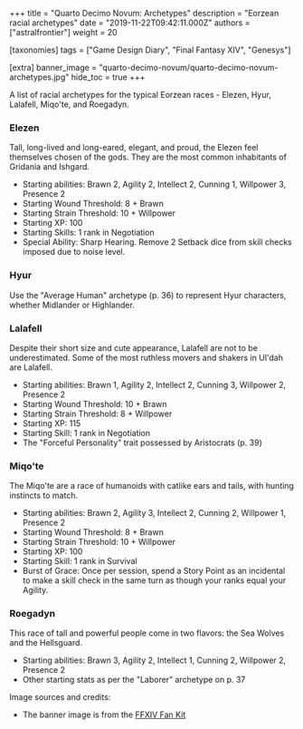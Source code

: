 +++
title = "Quarto Decimo Novum: Archetypes"
description = "Eorzean racial archetypes"
date = "2019-11-22T09:42:11.000Z"
authors = ["astralfrontier"]
weight = 20

[taxonomies]
tags = ["Game Design Diary", "Final Fantasy XIV", "Genesys"]

[extra]
banner_image = "quarto-decimo-novum/quarto-decimo-novum-archetypes.jpg"
hide_toc = true
+++

A list of racial archetypes for the typical Eorzean races - Elezen, Hyur, Lalafell, Miqo'te, and Roegadyn.

<!-- more -->

### Elezen

Tall, long-lived and long-eared, elegant, and proud, the Elezen feel themselves chosen of the gods. They are the most common inhabitants of Gridania and Ishgard.

* Starting abilities: Brawn 2, Agility 2, Intellect 2, Cunning 1, Willpower 3, Presence 2
* Starting Wound Threshold: 8 + Brawn
* Starting Strain Threshold: 10 + Willpower
* Starting XP: 100
* Starting Skills: 1 rank in Negotiation
* Special Ability: Sharp Hearing. Remove 2 Setback dice from skill checks imposed due to noise level.

### Hyur

Use the "Average Human" archetype (p. 36) to represent Hyur characters, whether Midlander or Highlander.

### Lalafell

Despite their short size and cute appearance, Lalafell are not to be underestimated. Some of the most ruthless movers and shakers in Ul'dah are Lalafell.

* Starting abilities: Brawn 1, Agility 2, Intellect 2, Cunning 3, Willpower 2, Presence 2
* Starting Wound Threshold: 10 + Brawn
* Starting Strain Threshold: 8 + Willpower
* Starting XP: 115
* Starting Skill: 1 rank in Negotiation
* The "Forceful Personality" trait possessed by Aristocrats (p. 39)

### Miqo'te

The Miqo'te are a race of humanoids with catlike ears and tails, with hunting instincts to match.

* Starting abilities: Brawn 2, Agility 3, Intellect 2, Cunning 2, Willpower 1, Presence 2
* Starting Wound Threshold: 8 + Brawn
* Starting Strain Threshold: 10 + Willpower
* Starting XP: 100
* Starting Skill: 1 rank in Survival
* Burst of Grace: Once per session, spend a Story Point as an incidental to make a skill check in the same turn as though your ranks equal your Agility.

### Roegadyn

This race of tall and powerful people come in two flavors: the Sea Wolves and the Hellsguard.

* Starting abilities: Brawn 3, Agility 2, Intellect 1, Cunning 2, Willpower 2, Presence 2
* Other starting stats as per the "Laborer" archetype on p. 37

Image sources and credits:

* The banner image is from the [FFXIV Fan Kit](https://na.finalfantasyxiv.com/lodestone/special/fankit/twitter_kit/)